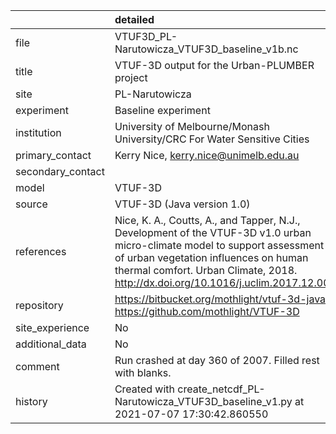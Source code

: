 |                   | detailed                                                                                                                                                                                                                                               |
|:------------------|:-------------------------------------------------------------------------------------------------------------------------------------------------------------------------------------------------------------------------------------------------------|
| file              | VTUF3D_PL-Narutowicza_VTUF3D_baseline_v1b.nc                                                                                                                                                                                                           |
| title             | VTUF-3D output for the Urban-PLUMBER project                                                                                                                                                                                                           |
| site              | PL-Narutowicza                                                                                                                                                                                                                                         |
| experiment        | Baseline experiment                                                                                                                                                                                                                                    |
| institution       | University of Melbourne/Monash University/CRC For Water Sensitive Cities                                                                                                                                                                               |
| primary_contact   | Kerry Nice, kerry.nice@unimelb.edu.au                                                                                                                                                                                                                  |
| secondary_contact |                                                                                                                                                                                                                                                        |
| model             | VTUF-3D                                                                                                                                                                                                                                                |
| source            | VTUF-3D (Java version 1.0)                                                                                                                                                                                                                             |
| references        | Nice, K. A., Coutts, A., and Tapper, N.J., Development of the VTUF-3D v1.0 urban micro-climate model to support assessment of urban vegetation influences on human thermal comfort. Urban Climate, 2018. http://dx.doi.org/10.1016/j.uclim.2017.12.008 |
| repository        | https://bitbucket.org/mothlight/vtuf-3d-java/ https://github.com/mothlight/VTUF-3D                                                                                                                                                                     |
| site_experience   | No                                                                                                                                                                                                                                                     |
| additional_data   | No                                                                                                                                                                                                                                                     |
| comment           | Run crashed at day 360 of 2007. Filled rest with blanks.                                                                                                                                                                                               |
| history           | Created with create_netcdf_PL-Narutowicza_VTUF3D_baseline_v1.py at 2021-07-07 17:30:42.860550                                                                                                                                                          |
